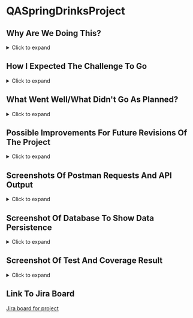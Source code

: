 # QASpringDrinksProject

## Why Are We Doing This?
<details>
<summary>Click to expand</summary>
  
This project will assess our ability to build a basic backend java service using Spring Boot to program an API with CRUD functionality.  

The program will perform operations on a MySql database in response to http requests to demonstrate our understanding of, and ability to direct, the flow of data in a manner similar to production software.  

We will also be demonstrating our wider understanding of software design through detailed project management, effective source control, thorough testing, and appropriate documentation.
</details>

## How I Expected The Challenge To Go
<details>
<summary>Click to expand</summary>
  
Thanks to what we had been taught during the course I was reasonably confident of getting the functionality of the program working - my main concerns in terms of time and complexity were the project management and testing aspects.
</details>

## What Went Well/What Didn't Go As Planned?
<details>
<summary>Click to expand</summary>
  
As I expected setting up Jira and writing the Unit and Integration tests took up the majority of time spent on the project.  

I had assumed that as MoSCoW and Acceptance Criteria seemed to standard practice they would be a default part of Jira so I hadn't counted on having to learn how to set them up myself, but once I understood a bit more on how to customize Jira it was relatively straightforward.  

Writing the unit tests took me a bit of time to get into the right mindset, there were a couple of methods I initially struggled to work out how to test, but in the end I got them all done and achieved over 95% coverage so I was pleased with that.

I was pleased and relieved when all my CRUD tests with Postman worked first time, for all I had completed all the unit and integration tests I'm still not experienced enough to "trust the process" and was convinced something would still go wrong the first time I ran the app.
</details>

## Possible Improvements For Future Revisions Of The Project
<details>
<summary>Click to expand</summary>
  
As the program is designed to accept user input (in this case via http requests) the first thing I would look to implement would be more extensive validation and exception handling, ideally with detailed feedback to the user of the problem with the data they submitted and suggestions to correct it where possible.

Even more ideal would be the creation of a front end, both to provide a user interface to submit requests rather than using postman, and also to carry out some of the data validation at source, rather than allowing invalid data to be submitted to the API in the first place.

For myself, one of the (many, many) things I will be looking to expand my knowledge on in the future is Regular Expressions so I can understand how to perform more detailed data validation, but I will also be learning more about Docker and Kubernetes so I can start to understand how I might deploy a similar project as a serverless web app.
</details>

## Screenshots Of Postman Requests And API Output
<details>
<summary>Click to expand</summary> 
  
![Postman Create Request](https://github.com/DanSandvig/QASpringDrinksProject/blob/main/Documentation/PostmanCreateRequest.png)  
![Postman Get All Request](https://github.com/DanSandvig/QASpringDrinksProject/blob/main/Documentation/PostmanGetAllRequest.png)  
![Postman Get By Id Request](https://github.com/DanSandvig/QASpringDrinksProject/blob/main/Documentation/PostmanGetByIdRequest.png)  
![Postman Get By Name Request](https://github.com/DanSandvig/QASpringDrinksProject/blob/main/Documentation/PostmanGetByNameRequest.png)  
![Postman Update Request](https://github.com/DanSandvig/QASpringDrinksProject/blob/main/Documentation/PostmanUpdateRequest.png)  
![Postman Delete Request](https://github.com/DanSandvig/QASpringDrinksProject/blob/main/Documentation/PostmanDeleteRequest.png)  
  
</details>

## Screenshot Of Database To Show Data Persistence
<details>
<summary>Click to expand</summary> 
  
![MySql Database](https://github.com/DanSandvig/QASpringDrinksProject/blob/main/Documentation/MySqlDatabsePersistence.png)
  
</details>

## Screenshot Of Test And Coverage Result
<details>
<summary>Click to expand</summary> 
  
![JUnit5 Tests And Coverage](https://github.com/DanSandvig/QASpringDrinksProject/blob/main/Documentation/JUnit5TestsAndCoverage.png)  
  
</details>

## Link To Jira Board
[Jira board for project](https://superqaadventureforce.atlassian.net/jira/software/projects/DRI/boards/3/roadmap)
